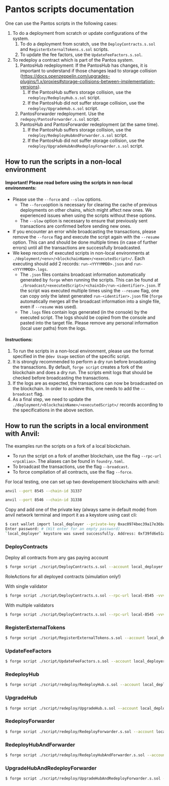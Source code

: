 # Pantos scripts documentation

One can use the Pantos scripts in the following cases:

1. To do a deployment from scratch or update configurations of the system.
    1. To do a deployment from scratch, use the ```DeployContracts.s.sol``` and ```RegisterExternalTokens.s.sol``` scripts.
    2. To update the fee factors, use the ```UpdateFeeFactors.s.sol```.
2. To redeploy a contract which is part of the Pantos system.
    1. PantosHub redeployment: If the PantosHub has changes, it is important to understand if those changes lead to storage collision (https://docs.openzeppelin.com/upgrades-plugins/1.x/proxies#storage-collisions-between-implementation-versions).
        1. If the PantosHub suffers storage collision, use the ```redeploy/RedeployHub.s.sol``` script.
        2. If the PantosHub did not suffer storage collision, use the ```redeploy/UpgradeHub.s.sol``` script.
    2. PantosForwarder redeployment. Use the ```redepoy/PantosForwarder.s.sol``` script.
    3. PantosHub and PantosForwarder redeployment (at the same time).
        1. If the PantosHub suffers storage collision, use the ```redeploy/RedeployHubAndForwarder.s.sol``` script.
        2. If the PantosHub did not suffer storage collision, use the ```redeploy/UpgradeHubAndRedeployForwarder.s.sol``` script.

## How to run the scripts in a non-local environment

#### Important! Please read before using the scripts in non-local environments:

* Please use the ```--force``` and ```--slow``` options. 
    * The ```--force```option is necessary for clearing the cache of previous deployments on other chains, which might affect new ones. We experienced issues when using the scripts without these options. 
    * The ```--slow``` option is necessary to ensure that previously sent transactions are confirmed before sending new ones.
* If you encounter an error while broadcasting the transactions, please remove the ```--force``` flag and execute the script again with the ```--resume``` option. This can and should be done multiple times (in case of further errors) until all the transactions are successfully broadcasted.
* We keep records of executed scripts in non-local environments at ```./deployment/<env>/<blockchainName>/<executedScript>/```. Each executing should add 2 records: ```run-<YYYYMMDD>.json``` and ```run-<YYYYMMDD>.logs```.
    * The ```.json``` files contains broadcast information automatically generated by ```forge``` when running the scripts. This can be found at ```./broadcast/<executedScript>/<chainId>/run-<identifier>.json```. If the script was executed multiple times using the ```--resume``` flag, one can copy only the latest generated ```run-<identifier>.json``` file (```forge``` automatically merges all the broadcast information into a single file, even if ```--resume``` was used).
    * The ```.logs``` files contain logs generated (in the console) by the executed script. The logs should be copied from the console and pasted into the target file. Please remove any personal information (local user paths) from the logs.

#### Instructions:

1. To run the scripts in a non-local environment, please use the format specified in the ```@dev Usage``` section of the specific script.
2. It is strongly recommended to perform a dry run before broadcasting the transactions. By default, ```forge script``` creates a fork of the blockchain and does a dry run. The scripts emit logs that should be checked before broadcasting the transactions.
3. If the logs are as expected, the transactions can now be broadcasted on the blockchain. In order to achieve this, one needs to add the ```--broadcast``` flag.
4. As a final step, we need to update the ```./deployment/<blockchainName>/<executedScript>/``` records according to the specifications in the above section.

## How to run the scripts in a local environment with Anvil:

The examples run the scripts on a fork of a local blockchain.
* To run the script on a fork of another blockchain, use the flag ```--rpc-url <rpcAlias>```. The aliases can be found in  ```foundry.toml```.
* To broadcast the transactions, use the flag ```--broadcast```.
* To force compilation of all contracts, use the flag ```--force```.

For local testing, one can set up two developement blockchains with anvil:

```bash
anvil --port 8545 --chain-id 31337
```
```bash
anvil --port 8546 --chain-id 31338
```

Copy and add one of the private key (always same in default mode) from anvil network terminal and import it as a keystore using cast cli:

```bash
$ cast wallet import local_deployer --private-key 0xac0974bec39a17e36ba4a6b4d238ff944bacb478cbed5efcae784d7bf4f2ff80
Enter password: # (Hit enter for an empty password)
`local_deployer` keystore was saved successfully. Address: 0xf39fd6e51aad88f6f4ce6ab8827279cfffb92266
```

### DeployContracts

Deploy all contracts from any gas paying account
```bash
$ forge script ./script/DeployContracts.s.sol --account local_deployer --password '' --sender 0xf39Fd6e51aad88F6F4ce6aB8827279cffFb92266 --rpc-url local-8545 -vvvv --sig "deploy(address,address,address,address,uint256,uint256)" 0xf39Fd6e51aad88F6F4ce6aB8827279cffFb92266 0xf39Fd6e51aad88F6F4ce6aB8827279cffFb92266 0xf39Fd6e51aad88F6F4ce6aB8827279cffFb92266 0xf39Fd6e51aad88F6F4ce6aB8827279cffFb92266 100000000000000000 100000000000000000
```

RoleActions for all deployed contracts (simulation only!)

With single validator

```bash
$ forge script ./script/DeployContracts.s.sol --rpc-url local-8545 -vvvv --sig "roleActions(uint256,address,address[])" 0 0x88CE2c1d82328f84Dd197f63482A3B68E18cD707 []
```

With multiple validators

```bash
$ forge script ./script/DeployContracts.s.sol --rpc-url local-8545 -vvvv --sig "roleActions(uint256,address,address[])" 0 0x88CE2c1d82328f84Dd197f63482A3B68E18cD707 [0xAa1ea8611639537A89Cb5925903Fd1fb28027DE9,0xBB2166dC315dC02F314597eCf867C3dfB45ED205,0xCC0DF974953820B649Bb67F167f01cd265Ea5B0A]
```
### RegisterExternalTokens

```bash
$ forge script ./script/RegisterExternalTokens.s.sol --account local_deployer --password '' --sender 0xf39Fd6e51aad88F6F4ce6aB8827279cffFb92266 --rpc-url local-8545 -vvvv --sig "run()" 
```

### UpdateFeeFactors

```bash
$ forge script ./script/UpdateFeeFactors.s.sol --account local_deployer --password '' --sender 0xf39Fd6e51aad88F6F4ce6aB8827279cffFb92266 --rpc-url local-8545 -vvvv --sig "run(address)"  0x9fE46736679d2D9a65F0992F2272dE9f3c7fa6e0
```

### RedeployHub

```bash
$ forge script ./script/redeploy/RedeployHub.s.sol --account local_deployer --password '' --sender 0xf39Fd6e51aad88F6F4ce6aB8827279cffFb92266 --rpc-url local-8545 -vvvv --sig "run(address)" 0x9fE46736679d2D9a65F0992F2272dE9f3c7fa6e0
```

### UpgradeHub

```bash
$ forge script ./script/redeploy/UpgradeHub.s.sol --account local_deployer --password '' --sender 0xf39Fd6e51aad88F6F4ce6aB8827279cffFb92266 --rpc-url local-8545 -vvvv --sig "run(address)" 0x9fE46736679d2D9a65F0992F2272dE9f3c7fa6e0
```

### RedeployForwarder

```bash
$ forge script ./script/redeploy/RedeployForwarder.s.sol --account local_deployer --password '' --sender 0xf39Fd6e51aad88F6F4ce6aB8827279cffFb92266 --rpc-url local-8545 -vvvv --sig "run(address)" 0x9fE46736679d2D9a65F0992F2272dE9f3c7fa6e0
```

### RedeployHubAndForwarder

```bash
$ forge script ./script/redeploy/RedeployHubAndForwarder.s.sol --account local_deployer --password '' --sender 0xf39Fd6e51aad88F6F4ce6aB8827279cffFb92266 --rpc-url local-8545 -vvvv --sig "run(address)" 0x9fE46736679d2D9a65F0992F2272dE9f3c7fa6e0
```

### UpgradeHubAndRedeployForwarder

```bash
$ forge script ./script/redeploy/UpgradeHubAndRedeployForwarder.s.sol --account local_deployer --password '' --sender 0xf39Fd6e51aad88F6F4ce6aB8827279cffFb92266 --rpc-url local-8545 -vvvv --sig "run(address)" 0x9fE46736679d2D9a65F0992F2272dE9f3c7fa6e0
```